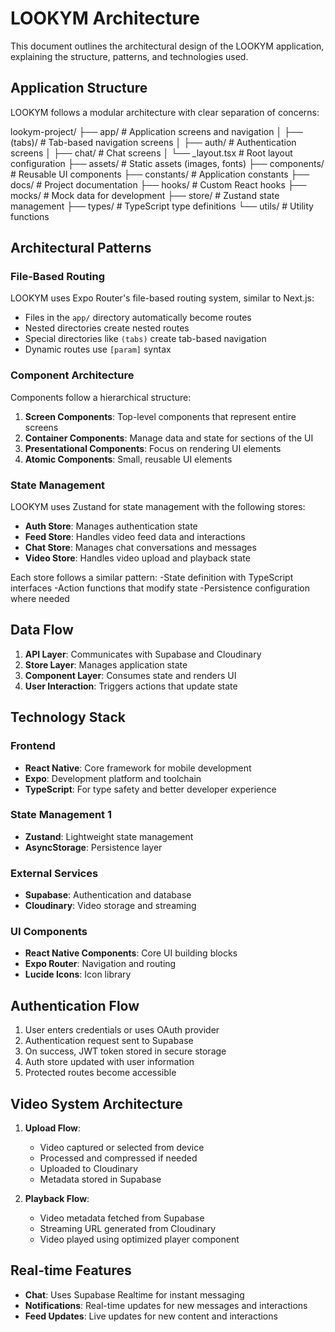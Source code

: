 # LOOKYM Architecture

This document outlines the architectural design of the LOOKYM application, explaining the structure, patterns, and technologies used.

## Application Structure

LOOKYM follows a modular architecture with clear separation of concerns:

lookym-project/
├── app/                  # Application screens and navigation
│   ├── (tabs)/           # Tab-based navigation screens
│   ├── auth/             # Authentication screens
│   ├── chat/             # Chat screens
│   └── _layout.tsx       # Root layout configuration
├── assets/               # Static assets (images, fonts)
├── components/           # Reusable UI components
├── constants/            # Application constants
├── docs/                 # Project documentation
├── hooks/                # Custom React hooks
├── mocks/                # Mock data for development
├── store/                # Zustand state management
├── types/                # TypeScript type definitions
└── utils/                # Utility functions

## Architectural Patterns

### File-Based Routing

LOOKYM uses Expo Router's file-based routing system, similar to Next.js:

- Files in the `app/` directory automatically become routes
- Nested directories create nested routes
- Special directories like `(tabs)` create tab-based navigation
- Dynamic routes use `[param]` syntax

### Component Architecture

Components follow a hierarchical structure:

1. **Screen Components**: Top-level components that represent entire screens
2. **Container Components**: Manage data and state for sections of the UI
3. **Presentational Components**: Focus on rendering UI elements
4. **Atomic Components**: Small, reusable UI elements

### State Management

LOOKYM uses Zustand for state management with the following stores:

- **Auth Store**: Manages authentication state
- **Feed Store**: Handles video feed data and interactions
- **Chat Store**: Manages chat conversations and messages
- **Video Store**: Handles video upload and playback state

Each store follows a similar pattern:
-State definition with TypeScript interfaces
-Action functions that modify state
-Persistence configuration where needed

## Data Flow

1. **API Layer**: Communicates with Supabase and Cloudinary
2. **Store Layer**: Manages application state
3. **Component Layer**: Consumes state and renders UI
4. **User Interaction**: Triggers actions that update state

## Technology Stack

### Frontend

- **React Native**: Core framework for mobile development
- **Expo**: Development platform and toolchain
- **TypeScript**: For type safety and better developer experience

### State Management 1

- **Zustand**: Lightweight state management
- **AsyncStorage**: Persistence layer

### External Services

- **Supabase**: Authentication and database
- **Cloudinary**: Video storage and streaming

### UI Components

- **React Native Components**: Core UI building blocks
- **Expo Router**: Navigation and routing
- **Lucide Icons**: Icon library

## Authentication Flow

1. User enters credentials or uses OAuth provider
2. Authentication request sent to Supabase
3. On success, JWT token stored in secure storage
4. Auth store updated with user information
5. Protected routes become accessible

## Video System Architecture

1. **Upload Flow**:
   - Video captured or selected from device
   - Processed and compressed if needed
   - Uploaded to Cloudinary
   - Metadata stored in Supabase

2. **Playback Flow**:
   - Video metadata fetched from Supabase
   - Streaming URL generated from Cloudinary
   - Video played using optimized player component

## Real-time Features

- **Chat**: Uses Supabase Realtime for instant messaging
- **Notifications**: Real-time updates for new messages and interactions
- **Feed Updates**: Live updates for new content and interactions
